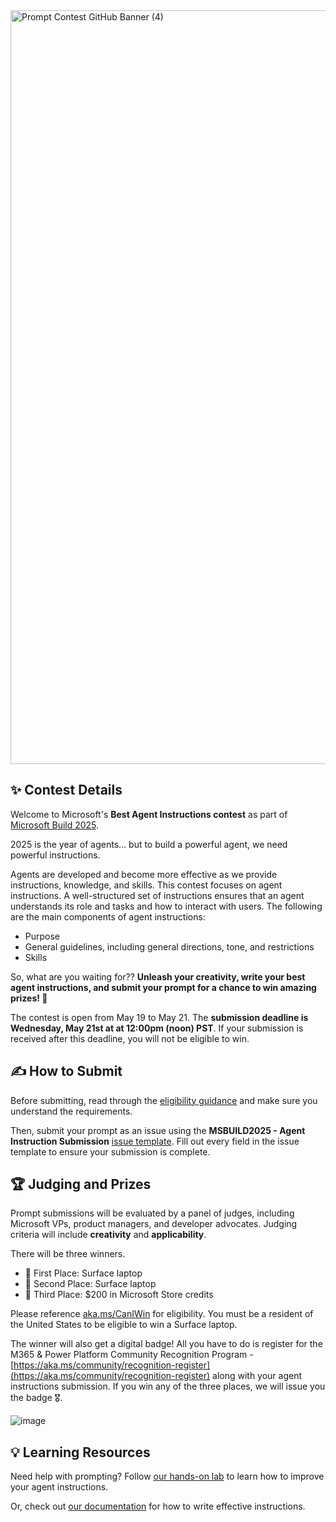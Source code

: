 
<img width="1206" alt="Prompt Contest GitHub Banner (4)" src="https://github.com/user-attachments/assets/3738293a-6c33-4ad4-897d-2e7d0aea6fda" />

## ✨ Contest Details
Welcome to Microsoft's **Best Agent Instructions contest** as part of [Microsoft Build 2025](https://build.microsoft.com/home). 

2025 is the year of agents... but to build a powerful agent, we need powerful instructions. 

Agents are developed and become more effective as we provide instructions, knowledge, and skills. This contest focuses on agent instructions. A well-structured set of instructions ensures that an agent understands its role and tasks and how to interact with users. The following are the main components of agent instructions:
* Purpose
* General guidelines, including general directions, tone, and restrictions
* Skills
  
So, what are you waiting for?? **Unleash your creativity, write your best agent instructions, and submit your prompt for a chance to win amazing prizes! 🥳**

The contest is open from May 19 to May 21. The **submission deadline is Wednesday, May 21st at at 12:00pm (noon) PST**. If your submission is received after this deadline, you will not be eligible to win.

## ✍️ How to Submit
Before submitting, read through the [eligibility guidance](https://aka.ms/CanIWin) and make sure you understand the requirements.

Then, submit your prompt as an issue using the **MSBUILD2025 - Agent Instruction Submission** [issue template](https://github.com/microsoft/msbuild-prompt-contest/issues/new?template=msbuild2025---agent-instruction-submission.md). Fill out every field in the issue template to ensure your submission is complete.


## 🏆 Judging and Prizes
Prompt submissions will be evaluated by a panel of judges, including Microsoft VPs, product managers, and developer advocates. Judging criteria will include **creativity** and **applicability**.

There will be three winners.
* 🥇 First Place: Surface laptop
* 🥈 Second Place: Surface laptop
* 🥉 Third Place: $200 in Microsoft Store credits

Please reference [aka.ms/CanIWin](https://aka.ms/CanIWin) for eligibility. You must be a resident of the United States to be eligible to win a Surface laptop.

The winner will also get a digital badge! All you have to do is register for the M365 & Power Platform Community Recognition Program - [https://aka.ms/community/recognition-register](https://aka.ms/community/recognition-register) along with your agent instructions submission. If you win any of the three places, we will issue you the badge 🎖️.

![image](https://github.com/user-attachments/assets/df15c13c-764d-4d47-a365-a3df550c9c8e)




## 💡 Learning Resources
Need help with prompting? Follow [our hands-on lab](https://aka.ms/agent-instructions) to learn how to improve your agent instructions.

Or, check out [our documentation](https://learn.microsoft.com/en-us/microsoft-365-copilot/extensibility/declarative-agent-instructions) for how to write effective instructions.
